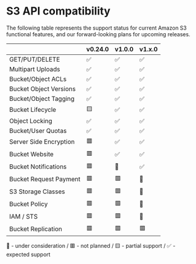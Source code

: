# S3 API compatibility

The following table represents the support status for current Amazon S3
functional features, and our forward-looking plans for upcoming releases.

|                        | v0.24.0 | v1.0.0 | v1.x.0 |
| ---------------------- | ------- | ------ | ------ |
| GET/PUT/DELETE         | ✅      | ✅     | ✅     |
| Multipart Uploads      | ✅      | ✅     | ✅     |
| Bucket/Object ACLs     | ✅      | ✅     | ✅     |
| Bucket Object Versions | ✅      | ✅     | ✅     |
| Bucket/Object Tagging  | ✅      | ✅     | ✅     |
| Bucket Lifecycle       | 🟨      | ✅     | ✅     |
| Object Locking         | ✅      | ✅     | ✅     |
| Bucket/User Quotas     | ✅      | ✅     | ✅     |
| Server Side Encryption | 🟥      | ✅     | ✅     |
| Bucket Website         | 🟥      | ✅     | ✅     |
| Bucket Notifications   | 🟥      | 🔹     | ✅     |
| Bucket Request Payment | 🟥      | 🟥     | 🔹     |
| S3 Storage Classes     | 🟥      | 🟥     | 🔹     |
| Bucket Policy          | 🟥      | 🟥️     | 🔹     |
| IAM / STS              | 🟥      | 🟥     | 🔹     |
| Bucket Replication     | 🟥      | 🟥     | 🟥     |

🔹 - under consideration / 🟥 - not planned / 🟨 - partial support /
✅ - expected support
